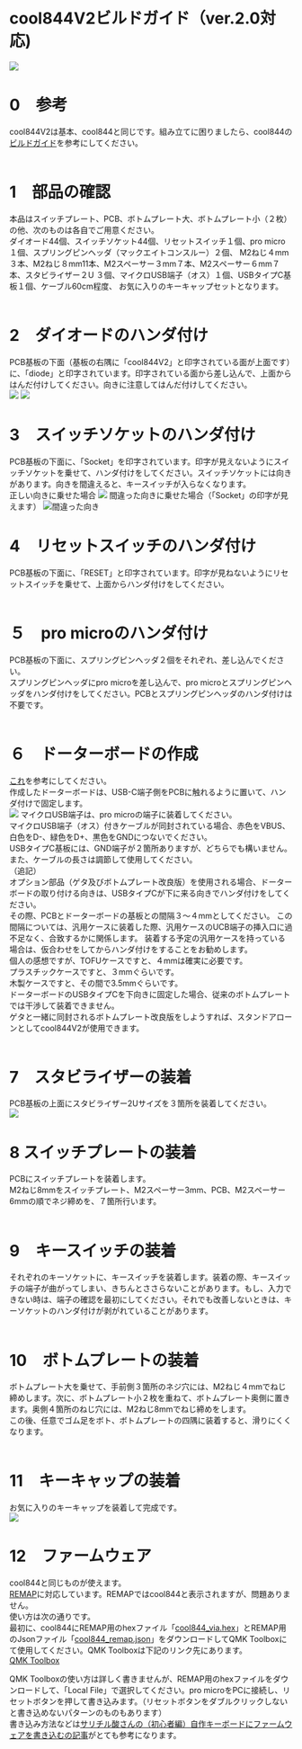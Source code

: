 # cool844V2ビルドガイド（ver.2.0対応)

![](img/img00012.jpg)
# 0　参考
cool844V2は基本、cool844と同じです。組み立てに困りましたら、cool844の[ビルドガイド](https://github.com/telzo2000/cool844/blob/main/buildguideforcool844.md)を参考にしてください。<br>
<br>

# 1　部品の確認
本品はスイッチプレート、PCB、ボトムプレート大、ボトムプレート小（２枚）の他、次のものは各自でご用意ください。<br>
ダイオード44個、スイッチソケット44個、リセットスイッチ１個、pro micro１個、スプリングピンヘッダ（マックエイトコンスルー）２個、
M2ねじ４mm３本、M2ねじ８mm11本、M2スペーサー３mm７本、M2スペーサー６mm７本、スタビライザー２U ３個、マイクロUSB端子（オス）１個、USBタイプC基板１個、ケーブル60cm程度、
お気に入りのキーキャップセットとなります。<br>
<br>
# 2　ダイオードのハンダ付け
PCB基板の下面（基板の右隅に「cool844V2」と印字されている面が上面です）に、「diode」と印字されています。印字されている面から差し込んで、上面からはんだ付けしてください。向きに注意してはんだ付けしてください。<br>
![](img/img00003.jpg)
![](img/img00004.jpg)
<br>

# 3　スイッチソケットのハンダ付け
PCB基板の下面に、「Socket」を印字されています。印字が見えないようにスイッチソケットを乗せて、ハンダ付けをしてください。スイッチソケットには向きがあります。向きを間違えると、キースイッチが入らなくなります。<br>
正しい向きに乗せた場合
![](img/img00008.jpg)
間違った向きに乗せた場合（「Socket」の印字が見えます）
![間違った向き](img/img00005.jpg)
<br>
# 4　リセットスイッチのハンダ付け
PCB基板の下面に、「RESET」と印字されています。印字が見ねないようにリセットスイッチを乗せて、上面からハンダ付けをしてください。<br>
<br>
# ５　pro microのハンダ付け
PCB基板の下面に、スプリングピンヘッダ２個をそれぞれ、差し込んでください。<br>
スプリングピンヘッダにpro microを差し込んで、pro microとスプリングピンヘッダをハンダ付けをしてください。PCBとスプリングピンヘッダのハンダ付けは不要です。<br>
<br>
# ６　ドーターボードの作成
[これ](https://github.com/telzo2000/Hello_keyboard/blob/main/dbforcool844/buildlog.md)を参考にしてください。<br>
作成したドーターボードは、USB-C端子側をPCBに触れるように置いて、ハンダ付けで固定します。<br>
![](img/img00010.jpg)
マイクロUSB端子は、pro microの端子に装着してください。<br>
マイクロUSB端子（オス）付きケーブルが同封されている場合、赤色をVBUS、白色をD-、緑色をD+、黒色をGNDにつないでください。<br>
USBタイプC基板には、GND端子が２箇所ありますが、どちらでも構いません。また、ケーブルの長さは調節して使用してください。<br>
（追記）<br>
オプション部品（ゲタ及びボトムプレート改良版）を使用される場合、ドーターボードの取り付ける向きは、USBタイプCが下に来る向きでハンダ付けをしてください。<br>
その際、PCBとドーターボードの基板との間隔３〜４mmとしてください。
この間隔については、汎用ケースに装着した際、汎用ケースのUCB端子の挿入口に過不足なく、合致するかに関係します。
装着する予定の汎用ケースを持っている場合は、仮合わせをしてからハンダ付けをすることをお勧めします。<br>
個人の感想ですが、TOFUケースですと、４mmは確実に必要です。<br>
プラスチックケースですと、３mmぐらいです。<br>
木製ケースですと、その間で3.5mmぐらいです。<br>
ドーターボードのUSBタイプCを下向きに固定した場合、従来のボトムプレートでは干渉して装着できません。<br>
ゲタと一緒に同封されるボトムプレート改良版をしようすれば、スタンドアローンとしてcool844V2が使用できます。<br>
<br>
# 7　スタビライザーの装着
PCB基板の上面にスタビライザー2Uサイズを３箇所を装着してください。<br>
![](img/img00009.jpg)
<br>

# 8 スイッチプレートの装着
PCBにスイッチプレートを装着します。<br>
M2ねじ8mmをスイッチプレート、M2スペーサー3mm、PCB、M2スペーサー6mmの順でネジ締めを、７箇所行います。<br>
<br>
# 9　キースイッチの装着
それぞれのキーソケットに、キースイッチを装着します。装着の際、キースイッチの端子が曲がってしまい、きちんとささらないことがあります。もし、入力できない時は、端子の確認を最初にしてください。それでも改善しないときは、キーソケットのハンダ付けが剥がれていることがあります。<br>
<br>
# 10　ボトムプレートの装着
ボトムプレート大を乗せて、手前側３箇所のネジ穴には、M2ねじ４mmでねじ締めします。次に、ボトムプレート小２枚を重ねて、ボトムプレート奥側に置きます。奥側４箇所のねじ穴には、M2ねじ8mmでねじ締めをします。<br>
この後、任意でゴム足をボト、ボトムプレートの四隅に装着すると、滑りにくくなります。<br>
<br>
# 11　キーキャップの装着
お気に入りのキーキャップを装着して完成です。<br>
![](img/img00011.jpg)
<br>
# 12　ファームウェア
cool844と同じものが使えます。<br>
[REMAP](https://remap-keys.app/configure)に対応しています。REMAPではcool844と表示されますが、問題ありません。<br>
使い方は次の通りです。<br>
最初に、cool844にREMAP用のhexファイル「[cool844_via.hex](https://github.com/telzo2000/cool844)」とREMAP用のJsonファイル「[cool844_remap.json](https://github.com/telzo2000/cool844)」をダウンロードしてQMK Toolboxにて使用してください。QMK Toolboxは下記のリンク先にあります。<br>
[QMK Toolbox](https://github.com/qmk/qmk_toolbox/releases)

QMK Toolboxの使い方は詳しく書きませんが、REMAP用のhexファイルをダウンロードして、「Local File」で選択してください。pro microをPCに接続し、リセットボタンを押して書き込みます。（リセットボタンをダブルクリックしないと書き込めないパターンのものもあります）<br>
書き込み方法などは[サリチル酸さんの（初心者編）自作キーボードにファームウェアを書き込むの記事](https://salicylic-acid3.hatenablog.com/entry/qmk-configurator)がとても参考になります。
